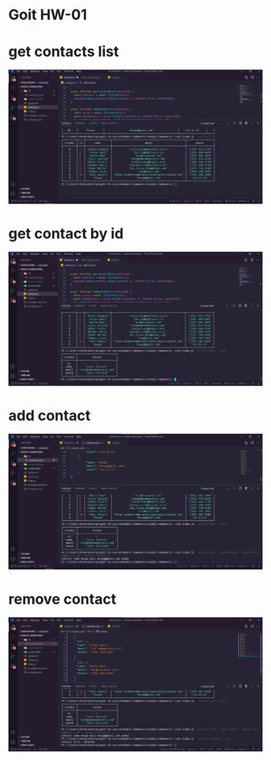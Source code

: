 # Goit HW-01

# get contacts list

![Image alt](https://github.com/bless-hub/nodejs-homeworks/raw/01-node-basics/screenshots/getList.png)

# get contact by id

![Image alt](https://github.com/bless-hub/nodejs-homeworks/raw/01-node-basics/screenshots/getContact.png)

# add contact

![Image alt](https://github.com/bless-hub/nodejs-homeworks/raw/01-node-basics/screenshots/addContact.png)

# remove contact

![Image alt](https://github.com/bless-hub/nodejs-homeworks/raw/01-node-basics/screenshots/removeContact.png)
